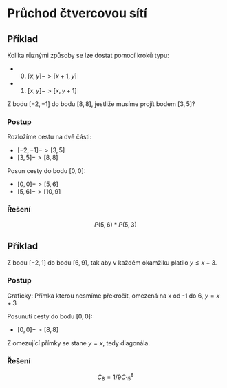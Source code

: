 # Průchod čtvercovou sítí

## Příklad
Kolika různými způsoby se lze dostat pomocí kroků typu:
- 0. $[x,y] -> [x+1,y]$
- 1. $[x,y] -> [x,y+1]$

Z bodu $[-2,-1]$ do bodu $[8,8]$, jestliže musíme projít bodem $[3,5]$?

### Postup
Rozložíme cestu na dvě části:
- $[-2,-1] -> [3,5]$
- $[3,5] -> [8,8]$

Posun cesty do bodu $[0,0]$:
- $[0,0] -> [5,6]$
- $[5,6] -> [10,9]$

### Řešení
$$
P(5,6) * P(5,3)
$$

## Příklad
Z bodu $[-2,1]$ do bodu $[6,9]$, tak aby v každém okamžiku platilo $y \leq x+3$.

### Postup
Graficky:
Přímka kterou nesmíme překročit, omezená na x od -1 do 6, $y = x+3$

Posunutí cesty do bodu $[0,0]$:
- $[0,0] -> [8,8]$

Z omezující přímky se stane $y = x$, tedy diagonála.

### Řešení
$$
C_8 = 1/9 C_15^8
$$